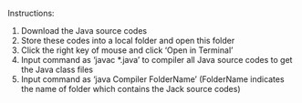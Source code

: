 
Instructions:
1. Download the Java source codes 
2. Store these codes into a local folder and open this folder
3. Click the right key of mouse and click ‘Open in Terminal’
4. Input command as ‘javac *.java’ to compiler all Java source codes to get the Java class files
5. Input command as ‘java Compiler FolderName’ (FolderName indicates the name of folder which contains the Jack source codes)
